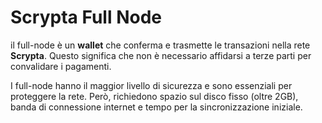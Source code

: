 # Scrypta Full Node

il full-node è un **wallet** che conferma e trasmette le transazioni nella rete **Scrypta**. Questo significa che non è necessario affidarsi a terze parti per convalidare i pagamenti. 

I full-node hanno il maggior livello di sicurezza e sono essenziali per proteggere la rete. Però, richiedono spazio sul disco fisso (oltre 2GB), banda di connessione internet e tempo per la sincronizzazione iniziale.


